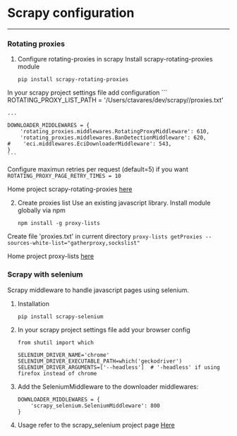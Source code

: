 # Scrapy configuration

----------

### Rotating proxies

1. Configure rotating-proxies in scrapy
Install scrapy-rotating-proxies module
    ```
    pip install scrapy-rotating-proxies
    ```
In your scrapy project settings file add configuration
    ```
    ROTATING_PROXY_LIST_PATH = '/Users/ctavares/dev/scrapy/<projpath>/proxies.txt'

    ...

    DOWNLOADER_MIDDLEWARES = {
        'rotating_proxies.middlewares.RotatingProxyMiddleware': 610,
        'rotating_proxies.middlewares.BanDetectionMiddleware': 620,
    #    'eci.middlewares.EciDownloaderMiddleware': 543,
    }
    ```
Configure maximun retries per request (default=5) if you want
    ```
    ROTATING_PROXY_PAGE_RETRY_TIMES = 10
    ```

Home project scrapy-rotating-proxies [here](https://github.com/TeamHG-Memex/scrapy-rotating-proxies)


2. Create proxies list
Use an existing javascript library. Install module globally via npm
    ```
    npm install -g proxy-lists
    ```
Create file 'proxies.txt' in current directory
    ```
    proxy-lists getProxies --sources-white-list="gatherproxy,sockslist"
    ```

Home project proxy-lists [here](https://github.com/chill117/proxy-lists)


### Scrapy with selenium
Scrapy middleware to handle javascript pages using selenium.

1. Installation
    ```
    pip install scrapy-selenium
    ```
2. In your scrapy project settings file add your browser config
    ```
    from shutil import which

    SELENIUM_DRIVER_NAME='chrome'
    SELENIUM_DRIVER_EXECUTABLE_PATH=which('geckodriver')
    SELENIUM_DRIVER_ARGUMENTS=['--headless']  # '-headless' if using firefox instead of chrome
    ```
3. Add the SeleniumMiddleware to the downloader middlewares:
    ```
    DOWNLOADER_MIDDLEWARES = {
        'scrapy_selenium.SeleniumMiddleware': 800
    }
    ```

4. Usage refer to the scrapy_selenium project page [Here](https://github.com/clemfromspace/scrapy-selenium) 